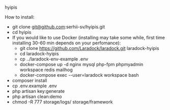 hyipis

How to install:

- git clone git@github.com:serhii-sv/hyipis.git
- cd hyipis
- If you would like to use Docker (installing may take some while, first time installing 30-60 min depends on your perfomance):
    - git clone https://github.com/Laradock/laradock.git laradock-hyipis
    - cd laradock-hyipis
    - cp ../laradock-env-example .env
    - docker-compose up -d nginx mysql php-fpm phpmyadmin workspace redis mailhog
    - docker-compose exec --user=laradock workspace bash
- composer install
- cp .env.example .env
- php artisan key:generate
- php artisan clean:demo
- chmod -R 777 storage/logs/ storage/framework